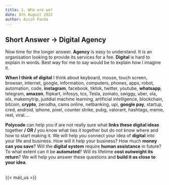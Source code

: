 ```yaml
---
title: 1. Who are we?
date: 8th August 2022
author: Asish Panda
---
```


## Short Answer -> Digital Agency
Now time for the longer answer.
**Agency** is easy to understand. It is an organisation looking to provide its services for a fee.
**Digital** is hard to explain in words. Best way for me to say would be to explain how I imagine it.

**When I think of digital** I think about keyboard, mouse, touch screen, browser, internet, google, information, computers, phones, apps, robot, automation, code, **instagram**, facebook, tiktok, twitter, youtube, **whatsapp**, telegram, **amazon**, flipkart, infosys, tcs, Tesla, zomato, swiggy, uber, ola, olx, makemytrip, justdial machine learning, artificial intelligence, blockchain, bitcoin, **crypto**, zerodha, cams online, netbanking, upi, **google pay**, startup, cred, android, iphone, pixel,
counter strike, pubg, valorant, hashtags, meme, reel, viral.... 

**Polycode** can help you if are not really sure what **links these digital ideas** together **/ OR /** you know what ties it together but do not know where and how to start making it. 
We will help you connect your idea of **digital** into your life and business. How will it help your business? How much **money can you save**?
Will the **digital system** require **human assistance** in future? To what extent can it be **automated**? Will its lifetime **cost outweight its return**?
We will help you answer these questions and **build it as close to your idea**.

<br>
{{< mail_us >}}





